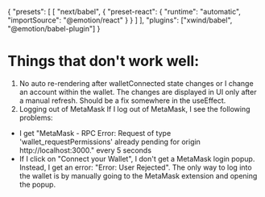 {
"presets": [
[
"next/babel",
{
"preset-react": {
"runtime": "automatic",
"importSource": "@emotion/react"
}
}
]
],
"plugins": ["xwind/babel", "@emotion/babel-plugin"]
}

# Things that don't work well:

1. No auto re-rendering after walletConnected state changes or I change an account within the wallet.
   The changes are displayed in UI only after a manual refresh. Should be a fix somewhere in the useEffect.
2. Logging out of MetaMask
   If I log out of MetaMask, I see the following problems:

- I get "MetaMask - RPC Error: Request of type 'wallet_requestPermissions' already pending for origin http://localhost:3000." every 5 seconds
- If I click on "Connect your Wallet", I don't get a MetaMask login popup. Instead, I get an error: "Error: User Rejected". The only way to log into the wallet is by manually going to the MetaMask extension and opening the popup.
